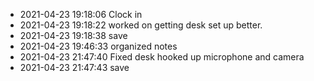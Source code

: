 - 2021-04-23 19:18:06 Clock in
- 2021-04-23 19:18:22 worked on getting desk set up better.
- 2021-04-23 19:18:38 save
- 2021-04-23 19:46:33 organized notes
- 2021-04-23 21:47:40 Fixed desk hooked up microphone and camera
- 2021-04-23 21:47:43 save
